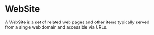 # WebSite

A WebSite is a set of related web pages and other items typically served from a single web domain and accessible via URLs.
